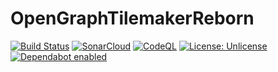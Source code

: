 # OpenGraphTilemakerReborn

[![Build Status](https://github.com/michaelvolz/OpenGraphTilemakerReborn/actions/workflows/dotnet.yml/badge.svg)](https://github.com/michaelvolz/OpenGraphTilemakerReborn/actions/workflows/dotnet.yml/badge.svg)
[![SonarCloud](https://github.com/michaelvolz/OpenGraphTilemakerReborn/actions/workflows/sonarcloud.yml/badge.svg)](https://github.com/michaelvolz/OpenGraphTilemakerReborn/actions/workflows/sonarcloud.yml/badge.svg)
[![CodeQL](https://github.com/michaelvolz/OpenGraphTilemakerReborn/actions/workflows/codeql.yml/badge.svg)](https://github.com/michaelvolz/OpenGraphTilemakerReborn/actions/workflows/codeql.yml/badge.svg)
[![License: Unlicense](https://img.shields.io/badge/license-Unlicense-blue.svg)](http://unlicense.org/)
[![Dependabot enabled](https://img.shields.io/badge/Dependabot-enabled-blue.svg)](https://dependabot.com/)
